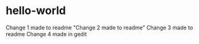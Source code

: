 # hello-world
Change 1 made to readme
"Change 2 made to readme"
Change 3 made to readme
Change 4 made in gedit
